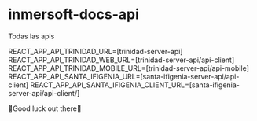 # inmersoft-docs-api

Todas las apis

REACT_APP_API_TRINIDAD_URL=[trinidad-server-api]
REACT_APP_API_TRINIDAD_WEB_URL=[trinidad-server-api/api-client]
REACT_APP_API_TRINIDAD_MOBILE_URL=[trinidad-server-api/api-mobile]
REACT_APP_API_SANTA_IFIGENIA_URL=[santa-ifigenia-server-api/api-client]
REACT_APP_API_SANTA_IFIGENIA_CLIENT_URL=[santa-ifigenia-server-api/api-client/]

👏Good luck out there👏

